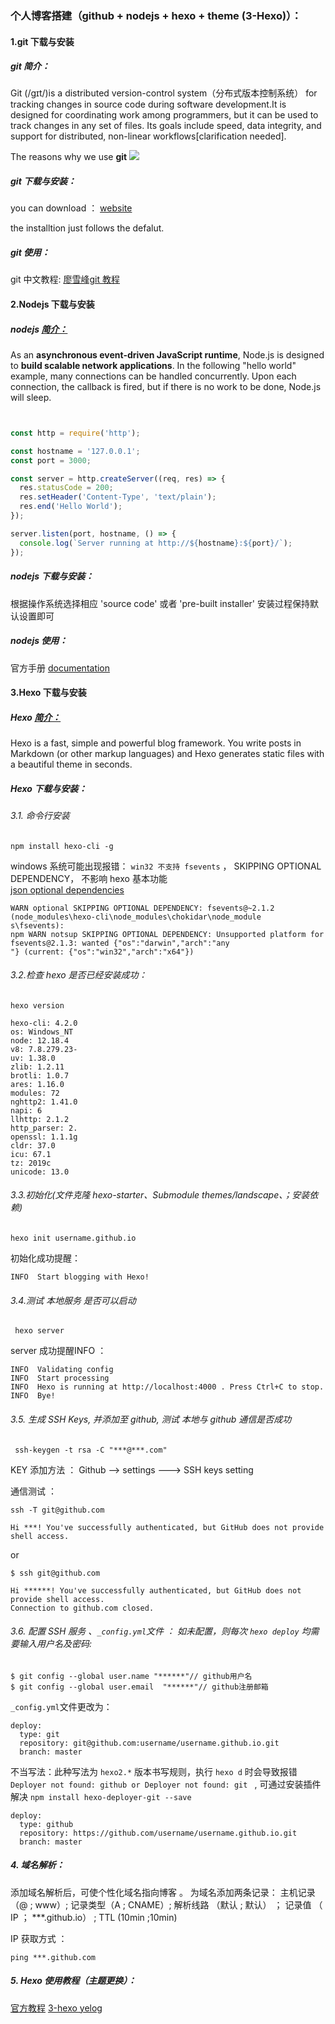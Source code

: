 ### 个人博客搭建（github + nodejs + hexo + theme (3-Hexo)）：

#### 1.git 下载与安装
##### git 简介：

Git (/ɡɪt/)is a distributed version-control system（分布式版本控制系统） for tracking changes in source code during software development.It is designed for coordinating work among programmers, but it can be used to track changes in any set of files. Its goals include speed, data integrity, and support for distributed, non-linear workflows[clarification needed].

The reasons why we use **git**
![](https://www.google.com/imgres?imgurl=https%3A%2F%2Fwww.nobledesktop.com%2Fimage%2Fblog%2Fgit-branches-merge.png&imgrefurl=https%3A%2F%2Fwww.nobledesktop.com%2Fblog%2Fwhat-is-git-and-why-should-you-use-it&tbnid=RuCur-BGF1IeWM&vet=12ahUKEwiNieac4Z_sAhUHa5QKHZi8D6MQMygkegUIARCZAg..i&docid=fN9btghZUqB8kM&w=968&h=496&q=git&ved=2ahUKEwiNieac4Z_sAhUHa5QKHZi8D6MQMygkegUIARCZAg)


##### git 下载与安装：

you can download ： [website](https://git-scm.com/downloads)

the installtion just follows the defalut.


##### git 使用：

git 中文教程: [廖雪峰git 教程](https://www.liaoxuefeng.com/wiki/896043488029600)


#### 2.Nodejs 下载与安装
##### nodejs [简介：](https://nodejs.org/en/about/)

As an **asynchronous event-driven JavaScript runtime**, Node.js is designed to **build scalable network applications**. In the following "hello world" example, many connections can be handled concurrently. Upon each connection, the callback is fired, but if there is no work to be done, Node.js will sleep.


```javascript


const http = require('http');

const hostname = '127.0.0.1';
const port = 3000;

const server = http.createServer((req, res) => {
  res.statusCode = 200;
  res.setHeader('Content-Type', 'text/plain');
  res.end('Hello World');
});

server.listen(port, hostname, () => {
  console.log(`Server running at http://${hostname}:${port}/`);
});

```


##### nodejs 下载与安装：

根据操作系统选择相应 'source code' 或者 'pre-built installer'
安装过程保持默认设置即可

##### nodejs 使用：

官方手册 [documentation](https://nodejs.org/dist/latest-v12.x/docs/api/)

#### 3.Hexo 下载与安装
##### Hexo [简介：](https://hexo.io/docs/)

Hexo is a fast, simple and powerful blog framework. You write posts in Markdown (or other markup languages) and Hexo generates static files with a beautiful theme in seconds.

##### Hexo 下载与安装： 

###### 3.1. 命令行安装 

```
npm install hexo-cli -g

```

windows 系统可能出现报错： `win32 不支持 fsevents` ， SKIPPING OPTIONAL DEPENDENCY， 不影响 hexo 基本功能 	
[json optional dependencies](https://docs.npmjs.com/files/package.json#optionaldependencies) 

```
WARN optional SKIPPING OPTIONAL DEPENDENCY: fsevents@~2.1.2 (node_modules\hexo-cli\node_modules\chokidar\node_module
s\fsevents):
npm WARN notsup SKIPPING OPTIONAL DEPENDENCY: Unsupported platform for fsevents@2.1.3: wanted {"os":"darwin","arch":"any
"} (current: {"os":"win32","arch":"x64"})
```

###### 3.2.检查 hexo 是否已经安装成功：

```
hexo version
```
```
hexo-cli: 4.2.0
os: Windows_NT
node: 12.18.4
v8: 7.8.279.23-
uv: 1.38.0
zlib: 1.2.11
brotli: 1.0.7
ares: 1.16.0
modules: 72
nghttp2: 1.41.0
napi: 6
llhttp: 2.1.2
http_parser: 2.
openssl: 1.1.1g
cldr: 37.0
icu: 67.1
tz: 2019c
unicode: 13.0
```
###### 3.3.初始化(文件克隆 hexo-starter、Submodule themes/landscape、；安装依赖)

```
hexo init username.github.io
```

初始化成功提醒：

```
INFO  Start blogging with Hexo!
```

###### 3.4.测试 本地服务 是否可以启动

```
 hexo server
```

server 成功提醒INFO ：

```
INFO  Validating config
INFO  Start processing
INFO  Hexo is running at http://localhost:4000 . Press Ctrl+C to stop.
INFO  Bye!
```

###### 3.5. 生成 SSH Keys, 并添加至 github, 测试 本地与 github 通信是否成功

```
 ssh-keygen -t rsa -C "***@***.com"
```

KEY 添加方法 ： Github --> settings --->  SSH keys setting 

通信测试 ： 

```
ssh -T git@github.com
```

```
Hi ***! You've successfully authenticated, but GitHub does not provide shell access.
```

or

```
$ ssh git@github.com
```

```
Hi ******! You've successfully authenticated, but GitHub does not provide shell access.
Connection to github.com closed.
```

###### 3.6. 配置 SSH 服务 、`_config.yml`文件  ： 如未配置，则每次 `hexo deploy` 均需要输入用户名及密码:

```
$ git config --global user.name "******"// github用户名
$ git config --global user.email  "******"// github注册邮箱
```

`_config.yml`文件更改为：
```
deploy:
  type: git
  repository: git@github.com:username/username.github.io.git
  branch: master
```

不当写法：此种写法为 `hexo2.*` 版本书写规则，执行 `hexo d` 时会导致报错 `Deployer not found: github or Deployer not found: git
` , 可通过安装插件解决 `npm install hexo-deployer-git --save`

```
deploy:
  type: github
  repository: https://github.com/username/username.github.io.git
  branch: master
```

##### 4. 域名解析：

添加域名解析后，可使个性化域名指向博客 。 
为域名添加两条记录：
主机记录（@ ; www）; 记录类型（A ; CNAME）; 解析线路 （默认 ; 默认） ； 记录值 （ IP ； ***.github.io） ; TTL (10min ;10min)

IP 获取方式 ： 

```
ping ***.github.com  
```




##### 5. Hexo 使用教程（主题更换）：

[官方教程](https://hexo.io/docs/)
[3-hexo yelog](https://yelog.org/2017/03/23/3-hexo-instruction/)





